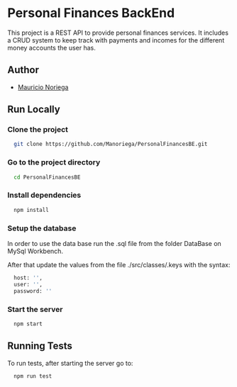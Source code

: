 
# Personal Finances BackEnd

This project is a REST API to provide personal finances services. It includes a CRUD system to keep track with payments and incomes for the different money accounts the user has.
## Author

- [Mauricio Noriega](https://www.fiverr.com/manoriega?up_rollout=true)


## Run Locally

### Clone the project

```bash
  git clone https://github.com/Manoriega/PersonalFinancesBE.git
```

### Go to the project directory

```bash
  cd PersonalFinancesBE
```

### Install dependencies

```bash
  npm install
```

### Setup the database

In order to use the data base run the .sql file from the folder DataBase on MySql Workbench.

After that update the values from the file ./src/classes/.keys with the syntax:
```bash
  host: '',
  user: '',
  password: ''
```

### Start the server

```bash
  npm start
```


## Running Tests

To run tests, after starting the server go to:

```bash
  npm run test
```

